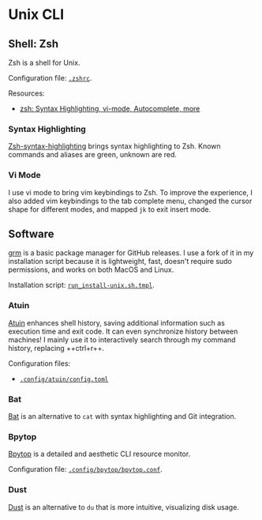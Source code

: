 # Unix CLI

## Shell: Zsh

Zsh is a shell for Unix.

Configuration file: [`.zshrc`](https://github.com/patrick-5546/dotfiles/blob/main/dot_zshrc.tmpl).

Resources:

- [zsh: Syntax Highlighting, vi-mode, Autocomplete, more](https://www.youtube.com/watch?v=eLEo4OQ-cuQ)

### Syntax Highlighting

[Zsh-syntax-highlighting](https://github.com/zsh-users/zsh-syntax-highlighting) brings syntax highlighting to Zsh.
Known commands and aliases are green, unknown are red.

### Vi Mode

I use vi mode to bring vim keybindings to Zsh. To improve the experience, I also added vim keybindings to the tab complete menu,
changed the cursor shape for different modes, and mapped `jk` to exit insert mode.

## Software

[grm](https://github.com/jsnjack/grm) is a basic package manager for GitHub releases.
I use a fork of it in my installation script because it is lightweight, fast, doesn't require sudo permissions,
and works on both MacOS and Linux.

Installation script: [`run_install-unix.sh.tmpl`](https://github.com/patrick-5546/dotfiles/blob/main/run_install-unix.sh.tmpl).

### Atuin

[Atuin](https://github.com/atuinsh/atuin) enhances shell history, saving additional information such as execution time and exit code.
It can even synchronize history between machines!
I mainly use it to interactively search through my command history, replacing ++ctrl+r++.

Configuration files:

- [`.config/atuin/config.toml`](https://github.com/patrick-5546/dotfiles/blob/main/dot_config/atuin/config.toml)

### Bat

[Bat](https://github.com/sharkdp/bat) is an alternative to `cat` with syntax highlighting and Git integration.

### Bpytop

[Bpytop](https://github.com/aristocratos/bpytop) is a detailed and aesthetic CLI resource monitor.

Configuration file: [`.config/bpytop/bpytop.conf`](https://github.com/patrick-5546/dotfiles/blob/main/dot_config/bpytop/bpytop.conf).

### Dust

[Dust](https://github.com/bootandy/dust) is an alternative to `du` that is more intuitive, visualizing disk usage.
